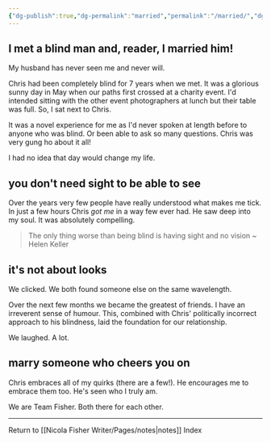 ```yaml
---
{"dg-publish":true,"dg-permalink":"married","permalink":"/married/","dgPassFrontmatter":true,"created":"","updated":""}
---
```



## I met a blind man and, reader, I married him!

My husband has never seen me and never will.

Chris had been completely blind for 7 years when we met. It was a glorious sunny day in May when our paths first crossed at a charity event. I'd intended sitting with the other event photographers at lunch but their table was full. So, I sat next to Chris.

It was a novel experience for me as I'd never spoken at length before to anyone who was blind. Or been able to ask so many questions. Chris was very gung ho about it all!

I had no idea that day would change my life.

## you don't need sight to be able to see

Over the years very few people have really understood what makes me tick. In just a few hours Chris _got me_ in a way few ever had. He saw deep into my soul. It was absolutely compelling.

> The only thing worse than being blind is having sight and no vision ~ Helen Keller

## it's not about looks

We clicked. We both found someone else on the same wavelength.

Over the next few months we became the greatest of friends. I have an irreverent sense of humour. This, combined with Chris' politically incorrect approach to his blindness, laid the foundation for our relationship.

We laughed. A lot.

## marry someone who cheers you on

Chris embraces all of my quirks (there are a few!). He encourages me to embrace them too. He's seen who I truly am.

We are Team Fisher. Both there for each other.

---

Return to [[Nicola Fisher Writer/Pages/notes\|notes]] Index